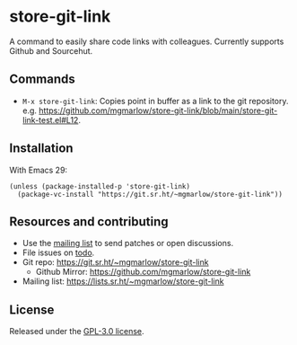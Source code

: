 # store-git-link

A command to easily share code links with colleagues. Currently supports Github and Sourcehut.

## Commands

- `M-x store-git-link`: Copies point in buffer as a link to the git repository. e.g. https://github.com/mgmarlow/store-git-link/blob/main/store-git-link-test.el#L12.

## Installation

With Emacs 29:

```elisp
(unless (package-installed-p 'store-git-link)
  (package-vc-install "https://git.sr.ht/~mgmarlow/store-git-link"))
```

## Resources and contributing

+ Use the [mailing list](https://lists.sr.ht/~mgmarlow/store-git-link) to send patches or open discussions.
+ File issues on [todo](https://todo.sr.ht/~mgmarlow/store-git-link).
+ Git repo: <https://git.sr.ht/~mgmarlow/store-git-link>
  - Github Mirror: <https://github.com/mgmarlow/store-git-link>
+ Mailing list: <https://lists.sr.ht/~mgmarlow/store-git-link>

## License

Released under the [GPL-3.0 license](./LICENSE).
